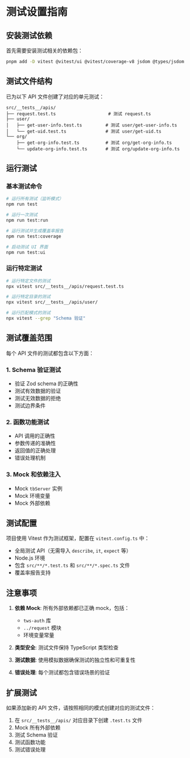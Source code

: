 # 测试设置指南

## 安装测试依赖

首先需要安装测试相关的依赖包：

```bash
pnpm add -D vitest @vitest/ui @vitest/coverage-v8 jsdom @types/jsdom
```

## 测试文件结构

已为以下 API 文件创建了对应的单元测试：

```
src/__tests__/apis/
├── request.test.ts                    # 测试 request.ts
├── user/
│   ├── get-user-info.test.ts         # 测试 user/get-user-info.ts
│   └── get-uid.test.ts               # 测试 user/get-uid.ts
└── org/
    ├── get-org-info.test.ts          # 测试 org/get-org-info.ts
    └── update-org-info.test.ts       # 测试 org/update-org-info.ts
```

## 运行测试

### 基本测试命令

```bash
# 运行所有测试（监听模式）
npm run test

# 运行一次测试
npm run test:run

# 运行测试并生成覆盖率报告
npm run test:coverage

# 启动测试 UI 界面
npm run test:ui
```

### 运行特定测试

```bash
# 运行特定文件的测试
npx vitest src/__tests__/apis/request.test.ts

# 运行特定目录的测试
npx vitest src/__tests__/apis/user/

# 运行匹配模式的测试
npx vitest --grep "Schema 验证"
```

## 测试覆盖范围

每个 API 文件的测试都包含以下方面：

### 1. Schema 验证测试
- 验证 Zod schema 的正确性
- 测试有效数据的验证
- 测试无效数据的拒绝
- 测试边界条件

### 2. 函数功能测试
- API 调用的正确性
- 参数传递的准确性
- 返回值的正确处理
- 错误处理机制

### 3. Mock 和依赖注入
- Mock `tbServer` 实例
- Mock 环境变量
- Mock 外部依赖

## 测试配置

项目使用 Vitest 作为测试框架，配置在 `vitest.config.ts` 中：

- 全局测试 API（无需导入 `describe`, `it`, `expect` 等）
- Node.js 环境
- 包含 `src/**/*.test.ts` 和 `src/**/*.spec.ts` 文件
- 覆盖率报告支持

## 注意事项

1. **依赖 Mock**: 所有外部依赖都已正确 mock，包括：
   - `tws-auth` 库
   - `../request` 模块
   - 环境变量常量

2. **类型安全**: 测试文件保持 TypeScript 类型检查

3. **测试数据**: 使用模拟数据确保测试的独立性和可重复性

4. **错误处理**: 每个测试都包含错误场景的验证

## 扩展测试

如果添加新的 API 文件，请按照相同的模式创建对应的测试文件：

1. 在 `src/__tests__/apis/` 对应目录下创建 `.test.ts` 文件
2. Mock 所有外部依赖
3. 测试 Schema 验证
4. 测试函数功能
5. 测试错误处理
